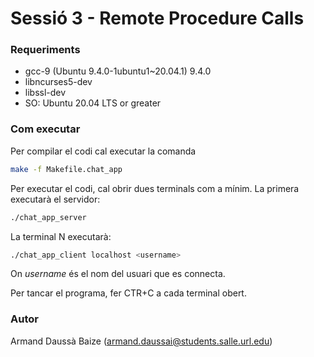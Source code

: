 # Sessió 3 - Remote Procedure Calls
### Requeriments
* gcc-9 (Ubuntu 9.4.0-1ubuntu1~20.04.1) 9.4.0
* libncurses5-dev
* libssl-dev
* SO: Ubuntu 20.04 LTS or greater

### Com executar
Per compilar el codi cal executar la comanda
```bash
make -f Makefile.chat_app
```
Per executar el codi, cal obrir dues terminals com a mínim. La primera executarà el servidor:
```bash
./chat_app_server
```
La terminal N executarà:
```bash
./chat_app_client localhost <username>
```
On <i>username</i> és el nom del usuari que es connecta.

Per tancar el programa, fer CTR+C a cada terminal obert.

### Autor
Armand Daussà Baize (armand.daussai@students.salle.url.edu)